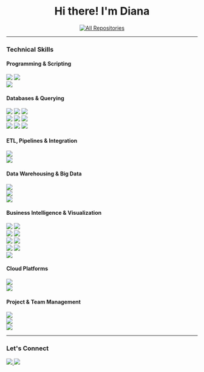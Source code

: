 <h1 align="center">Hi there! I'm Diana</h1>

<p align="center">
  <a href="https://github.com/dianaasatryan-data?tab=repositories" target="_blank">
    <img alt="All Repositories" title="Browse All Repositories" 
         src="https://img.shields.io/badge/View%20All%20Repositories-181717?style=for-the-badge&logo=github&logoColor=white"/>
  </a>
</p>

---

<h3>Technical Skills</h3>

<h4>Programming & Scripting</h4>
<div align="left">
  <img src="https://img.shields.io/badge/Python-3776AB?style=flat&logo=python&logoColor=white"/>
  <img src="https://img.shields.io/badge/Bash-121011?style=flat&logo=gnubash&logoColor=white"/>
  <br>
  <img src="https://img.shields.io/badge/Shell_Scripting-4EAA25?style=flat&logo=gnu&logoColor=white"/>
</div>

<h4>Databases & Querying</h4>
<div align="left">
  <img src="https://img.shields.io/badge/SQL-025E8C?style=flat&logo=postgresql&logoColor=white"/>
  <img src="https://img.shields.io/badge/PostgreSQL-336791?style=flat&logo=postgresql&logoColor=white"/>
  <img src="https://img.shields.io/badge/MySQL-4479A1?style=flat&logo=mysql&logoColor=white"/>
  <br>
  <img src="https://img.shields.io/badge/MSSQL-CC2927?style=flat&logo=microsoft-sql-server&logoColor=white"/>
  <img src="https://img.shields.io/badge/IBM%20Db2-054ADA?style=flat&logo=ibm&logoColor=white"/>
  <img src="https://img.shields.io/badge/MongoDB-4EA94B?style=flat&logo=mongodb&logoColor=white"/>
  <br>
  <img src="https://img.shields.io/badge/Cassandra-1287B1?style=flat&logo=apache-cassandra&logoColor=white"/>
  <img src="https://img.shields.io/badge/BigQuery-4285F4?style=flat&logo=google-cloud&logoColor=white"/>
  <img src="https://img.shields.io/badge/AWS%20S3-FF9900?style=flat&logo=amazonaws&logoColor=white"/>
</div>

<h4>ETL, Pipelines & Integration</h4>
<div align="left">
  <img src="https://img.shields.io/badge/Apache%20Airflow-017CEE?style=flat&logo=apache-airflow&logoColor=white"/>
  <br>
  <img src="https://img.shields.io/badge/Apache%20Kafka-000000?style=flat&logo=apache-kafka&logoColor=white"/>
</div>

<h4>Data Warehousing & Big Data</h4>
<div align="left">
  <img src="https://img.shields.io/badge/Hadoop-66CCFF?style=flat&logo=apache-hadoop&logoColor=black"/>
  <br>
  <img src="https://img.shields.io/badge/Hive-FDEE21?style=flat&logo=apache-hive&logoColor=black"/>
  <br>
  <img src="https://img.shields.io/badge/Apache%20Spark-E25A1C?style=flat&logo=apache-spark&logoColor=white"/>
</div>

<h4>Business Intelligence & Visualization</h4>
<div align="left">
  <img src="https://img.shields.io/badge/PowerBI-F2C811?style=flat&logo=powerbi&logoColor=black"/>
  <img src="https://img.shields.io/badge/QuickSight-232F3E?style=flat&logo=amazonaws&logoColor=white"/>
  <br>
  <img src="https://img.shields.io/badge/Apache%20Superset-000000?style=flat&logo=apache&logoColor=white"/>
  <img src="https://img.shields.io/badge/Looker%20Studio-4285F4?style=flat&logo=google&logoColor=white"/>
  <br>
  <img src="https://img.shields.io/badge/Matplotlib-003366?style=flat&logo=python&logoColor=white"/>
  <img src="https://img.shields.io/badge/Seaborn-4E89AE?style=flat&logo=python&logoColor=white"/>
  <br>
  <img src="https://img.shields.io/badge/Plotly-3F4F75?style=flat&logo=plotly&logoColor=white"/>
  <img src="https://img.shields.io/badge/Excel-217346?style=flat&logo=microsoft-excel&logoColor=white"/>
  <br>
  <img src="https://img.shields.io/badge/Stata-1E90FF?style=flat&logo=stata&logoColor=white"/>
</div>

<h4>Cloud Platforms</h4>
<div align="left">
  <img src="https://img.shields.io/badge/Google%20Cloud-4285F4?style=flat&logo=google-cloud&logoColor=white"/>
  <br>
  <img src="https://img.shields.io/badge/AWS-FF9900?style=flat&logo=amazon-aws&logoColor=white"/>
</div>

<h4>Project & Team Management</h4>
<div align="left">
  <img src="https://img.shields.io/badge/Jira-0052CC?style=flat&logo=jira&logoColor=white"/>
  <br>
  <img src="https://img.shields.io/badge/Confluence-172B4D?style=flat&logo=confluence&logoColor=white"/>
  <br>
  <img src="https://img.shields.io/badge/GitHub-181717?style=flat&logo=github&logoColor=white"/>
</div>

---

<h3>Let's Connect</h3>
<p>
  <a href="https://www.linkedin.com/in/dianaasatryan/">
    <img src="https://img.shields.io/badge/LinkedIn-0077B5?style=for-the-badge&logo=linkedin&logoColor=white"/>
  </a>
  <a href="https://github.com/dianaasatryan-data">
    <img src="https://img.shields.io/badge/GitHub-181717?style=for-the-badge&logo=github&logoColor=white"/>
  </a>
</p>
